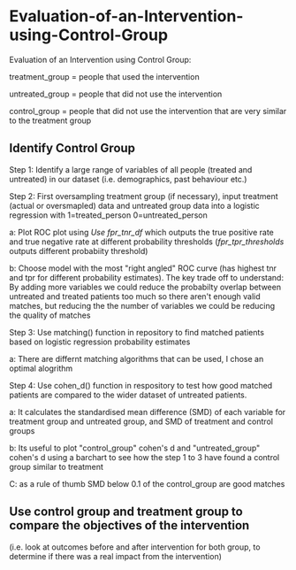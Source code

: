 # Evaluation-of-an-Intervention-using-Control-Group
Evaluation of an Intervention using Control Group: 

treatment_group = people that used the intervention

untreated_group = people that did not use the intervention

control_group = people that did not use the intervention that are very similar to the treatment group

## Identify Control Group

Step 1: Identify a large range of variables of all people (treated and untreated) in our dataset (i.e. demographics, past behaviour etc.)

Step 2: First oversampling treatment group (if necessary), input treatment (actual or oversmapled) data and untreated group data into a logistic regression with 1=treated_person
0=untreated_person

   a: Plot ROC plot using *Use fpr_tnr_df* which outputs the true positive rate and true negative rate at different probability thresholds (*fpr_tpr_thresholds* outputs different probabiity threshold)
    
   b: Choose model with the most "right angled" ROC curve (has highest tnr and tpr for different probability estimates). The key trade off to understand: By adding more variables we could reduce the probabilty overlap between untreated and treated patients too much so there aren't enough valid matches, but reducing the the number of variables we could be reducing the quality of matches

Step 3: Use matching() function in repository to find matched patients based on logistic regression probability estimates
       
   a: There are differnt matching algorithms that can be used, I chose an optimal alogrithm  
        
Step 4: Use cohen_d() function in respository to test how good matched patients are compared to the wider dataset of untreated patients. 
      
   a: It calculates the standardised mean difference (SMD) of each variable for treatment group and untreated group, and SMD of treatment and control groups
      
   b: Its useful to plot "control_group" cohen's d and "untreated_group" cohen's d using a barchart to see how the step 1 to 3 have found a control group similar to treatment
      
   C: as a rule of thumb SMD below 0.1 of the control_group are good matches
 
## Use control group and treatment group to compare the objectives of the intervention

(i.e. look at outcomes before and after intervention for both group, to determine if there was a real impact from the intervention)
